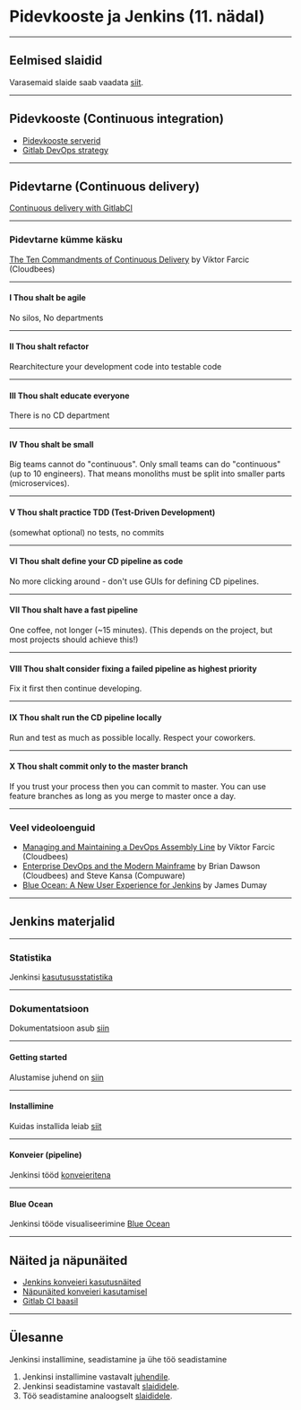 # Pidevkooste ja Jenkins (11. nädal)

---

## Eelmised slaidid
Varasemaid slaide saab vaadata [siit](http://dijkstra.cs.ttu.ee/~gert/jenkins/).

---

## Pidevkooste (Continuous integration)
* [Pidevkooste serverid](https://www.slant.co/topics/799/~best-continuous-integration-tools)
* [Gitlab DevOps strategy](https://about.gitlab.com/2017/10/04/devops-strategy/)

---

## Pidevtarne (Continuous delivery)
[Continuous delivery with GitlabCI](http://blog.kontena.io/continuous-delivery-with-gitlabci/)

---

### Pidevtarne kümme käsku
[The Ten Commandments of Continuous Delivery](https://www.youtube.com/watch?v=fD3P51Yv6so) by Viktor Farcic (Cloudbees)

---

#### I   Thou shalt be agile
No silos, No departments

---

#### II   Thou shalt refactor
Rearchitecture your development code into testable code

---

#### III   Thou shalt educate everyone
There is no CD department

---

#### IV   Thou shalt be small
Big teams cannot do "continuous". Only small teams can do "continuous" (up to 10 engineers).
That means monoliths must be split into smaller parts (microservices).

---

#### V   Thou shalt practice TDD (Test-Driven Development)
(somewhat optional) no tests, no commits

---

#### VI   Thou shalt define your CD pipeline as code
No more clicking around - don't use GUIs for defining CD pipelines.

---

#### VII   Thou shalt have a fast pipeline
One coffee, not longer (~15 minutes).
(This depends on the project, but most projects should achieve this!)

---

#### VIII   Thou shalt consider fixing a failed pipeline as highest priority
Fix it first then continue developing.

---

#### IX   Thou shalt run the CD pipeline locally
Run and test as much as possible locally.
Respect your coworkers.

---

#### X   Thou shalt commit only to the master branch
If you trust your process then you can commit to master.
You can use feature branches as long as you merge to master once a day.

---

### Veel videoloenguid
* [Managing and Maintaining a DevOps Assembly Line](https://www.youtube.com/watch?v=BJOkB-AUyOo) by Viktor Farcic (Cloudbees)
* [Enterprise DevOps and the Modern Mainframe](https://www.youtube.com/watch?v=mfaUG3Dbk5I) by Brian Dawson (Cloudbees) and Steve Kansa (Compuware)
* [Blue Ocean: A New User Experience for Jenkins](https://www.youtube.com/watch?v=mn61VFdScuk) by James Dumay

---

## Jenkins materjalid

---

### Statistika
Jenkinsi [kasutususstatistika](http://stats.jenkins.io/)

---

### Dokumentatsioon
Dokumentatsioon asub [siin](https://jenkins.io/doc/)

---

#### Getting started
Alustamise juhend on [siin](https://jenkins.io/doc/book/getting-started/)

---

#### Installimine
Kuidas installida leiab [siit](https://jenkins.io/doc/book/installing)

---

#### Konveier (pipeline)
Jenkinsi tööd [konveieritena](https://jenkins.io/doc/book/pipeline/)

---

#### Blue Ocean
Jenkinsi tööde visualiseerimine [Blue Ocean](https://jenkins.io/doc/book/blueocean/getting-started/)

---

## Näited ja näpunäited
* [Jenkins konveieri kasutusnäited](https://jenkins.io/doc/pipeline/examples/)
* [Näpunäited konveieri kasutamisel](https://www.cloudbees.com/blog/top-10-best-practices-jenkins-pipeline-plugin)
* [Gitlab CI baasil](https://docs.gitlab.com/ee/ci/examples/README.html)

---

## Ülesanne

Jenkinsi installimine, seadistamine ja ühe töö seadistamine

1. Jenkinsi installimine vastavalt [juhendile](https://jenkins.io/doc/book/installing).
2. Jenkinsi seadistamine vastavalt [slaididele](http://dijkstra.cs.ttu.ee/~gert/jenkins/).
3. Töö seadistamine analoogselt [slaididele](http://dijkstra.cs.ttu.ee/~gert/jenkins/).

